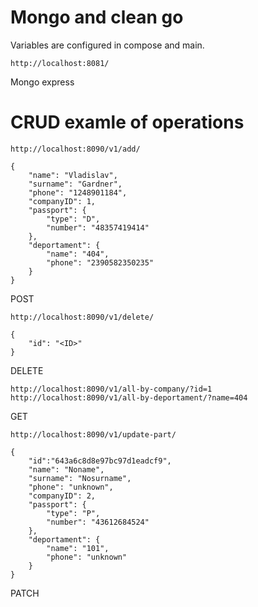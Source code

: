 # Mongo and clean go

Variables are configured in compose and main.

```
http://localhost:8081/
```
Mongo express

# CRUD examle of operations

```
http://localhost:8090/v1/add/

{
    "name": "Vladislav",
    "surname": "Gardner",
    "phone": "1248901184",
    "companyID": 1,
    "passport": {
        "type": "D",
        "number": "48357419414"
    },
    "deportament": {
        "name": "404",
        "phone": "2390582350235"
    }
}

```
POST

```
http://localhost:8090/v1/delete/

{
    "id": "<ID>"
}
```
DELETE

```
http://localhost:8090/v1/all-by-company/?id=1
http://localhost:8090/v1/all-by-deportament/?name=404
```
GET

```
http://localhost:8090/v1/update-part/

{
    "id":"643a6c8d8e97bc97d1eadcf9",
    "name": "Noname",
    "surname": "Nosurname",
    "phone": "unknown",
    "companyID": 2,
    "passport": {
        "type": "P",
        "number": "43612684524"
    },
    "deportament": {
        "name": "101",
        "phone": "unknown"
    }
}

```
PATCH

